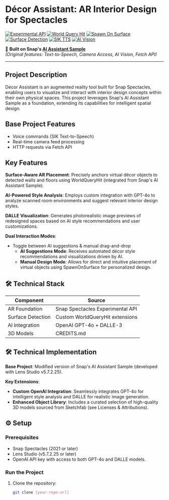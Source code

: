 # Décor Assistant: AR Interior Design for Spectacles

[![Experimental 
API](https://img.shields.io/badge/Spectacles-Experimental_API-FFFC00?logo=snapchat&labelColor=000000)](https://spectacles.snap.dev)
[![World Query 
Hit](https://img.shields.io/badge/World_Query_Hit-AR_Placement-6E6E6E)](https://docs.snap.com/lens-studio/references/guides/worldmesh/worldmesh-overview)
[![Spawn On 
Surface](https://img.shields.io/badge/Spawn_On_Surface-Object_Placement-8E8E8E)](https://docs.snap.com/lens-studio/references/guides/worldmesh/spawning-objects)
[![Surface 
Detection](https://img.shields.io/badge/Surface_Detection-WorldMesh-9E9E9E)](https://docs.snap.com/lens-studio/references/guides/worldmesh/worldmesh-basics)
[![SIK 
TTS](https://img.shields.io/badge/SIK-Text_To_Speech-00F4FF)](https://docs.snap.com/lens-studio/references/guides/audio/sik-text-to-speech)
[![AI 
Vision](https://img.shields.io/badge/AI_Vision-WorldQueryHit-8A2BE2)](https://docs.snap.com/lens-studio/references/guides/worldmesh/worldmesh-overview)

🔗 **Built on Snap's [AI Assistant 
Sample](https://github.com/Snapchat/Spectacles-Sample/tree/main/AI%20Assistant)**  
*(Original features: Text-to-Speech, Camera Access, AI Vision, Fetch API)*

---

## Project Description
Décor Assistant is an augmented reality tool built for Snap Spectacles, 
enabling users to visualize and interact with interior design concepts 
within their own physical spaces. This project leverages Snap's AI 
Assistant Sample as a foundation, extending its capabilities for 
intelligent spatial design.

## Base Project Features
- Voice commands (SIK Text-to-Speech)
- Real-time camera feed processing
- HTTP requests via Fetch API

## Key Features
**Surface-Aware AR Placement**: Precisely anchors virtual décor objects to 
detected walls and floors using WorldQueryHit (integrated from Snap's AI 
Assistant Sample).

**AI-Powered Style Analysis**: Employs custom integration with GPT-4o to 
analyze scanned room environments and suggest relevant interior design 
styles.

**DALLE Visualization**: Generates photorealistic image previews of 
redesigned spaces based on AI style recommendations and user 
customizations.

**Dual Interaction Modes**:
- Toggle between AI suggestions & manual drag-and-drop
  - **AI Suggestions Mode**: Receives automated décor style 
recommendations and visualizations driven by AI.
  - **Manual Design Mode**: Allows for direct and intuitive placement of 
virtual objects using SpawnOnSurface for personalized design.

## 🛠️ Technical Stack
| Component | Source |
|-----------|--------|
| AR Foundation | Snap Spectacles Experimental API |
| Surface Detection | Custom WorldQueryHit extensions |
| AI Integration | OpenAI GPT-4o + DALLE-3 |
| 3D Models | CREDITS.md |

## 🛠️ Technical Implementation
**Base Project**: Modified version of Snap's AI Assistant Sample 
(developed with Lens Studio v5.7.2.25).

**Key Extensions**:
- **Custom OpenAI Integration**: Seamlessly integrates GPT-4o for 
intelligent style analysis and DALLE for realistic image generation.
- **Enhanced Object Library**: Includes a curated selection of 
high-quality 3D models sourced from Sketchfab (see Licenses & 
Attributions).

## ⚙️ Setup
### Prerequisites
- Snap Spectacles (2021 or later)
- Lens Studio (v5.7.2.25 or later)
- OpenAI API key with access to both GPT-4o and DALLE models.

### Run the Project
1. Clone the repository:
   ```bash
   git clone [your-repo-url]


